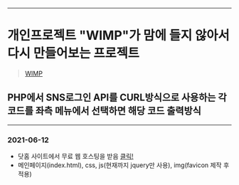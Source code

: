 -------
# 개인프로젝트 "WIMP"가 맘에 들지 않아서 다시 만들어보는 프로젝트
> [WIMP](https://github.com/SeoEunGi0802/WIMP)

## PHP에서 SNS로그인 API를 CURL방식으로 사용하는 각 코드를 좌측 메뉴에서 선택하면 해당 코드 출력방식
-------

### 2021-06-12
+ 닷홈 사이트에서 무료 웹 호스팅을 받음 [클릭!](http://sjlim0225.dothome.co.kr/)
+ 메인페이지(index.html), css, js(현재까지 jquery만 사용), img(favicon 제작 후 적용)